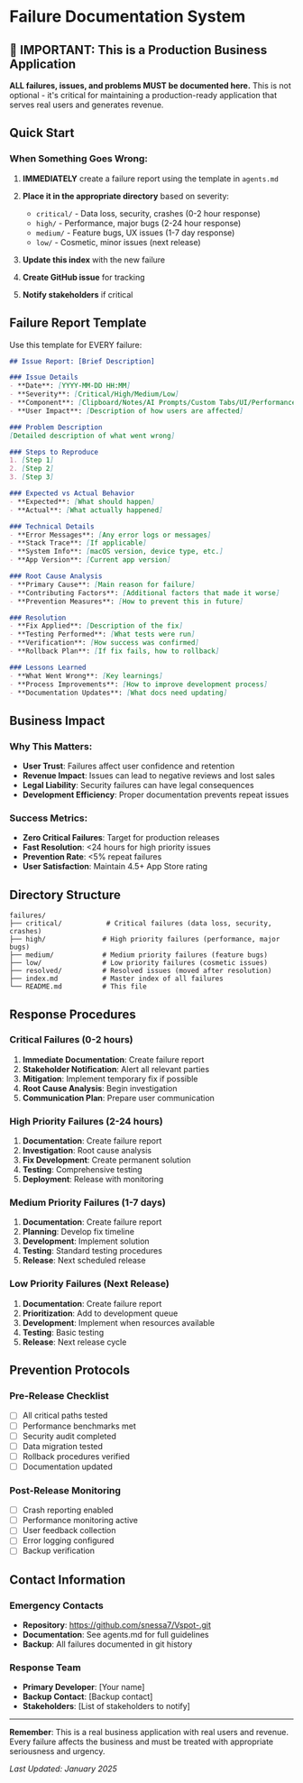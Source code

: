 # Failure Documentation System

## 🚨 IMPORTANT: This is a Production Business Application

**ALL failures, issues, and problems MUST be documented here.** This is not optional - it's critical for maintaining a production-ready application that serves real users and generates revenue.

## Quick Start

### When Something Goes Wrong:

1. **IMMEDIATELY** create a failure report using the template in `agents.md`
2. **Place it in the appropriate directory** based on severity:
   - `critical/` - Data loss, security, crashes (0-2 hour response)
   - `high/` - Performance, major bugs (2-24 hour response)
   - `medium/` - Feature bugs, UX issues (1-7 day response)
   - `low/` - Cosmetic, minor issues (next release)

3. **Update this index** with the new failure
4. **Create GitHub issue** for tracking
5. **Notify stakeholders** if critical

## Failure Report Template

Use this template for EVERY failure:

```markdown
## Issue Report: [Brief Description]

### Issue Details
- **Date**: [YYYY-MM-DD HH:MM]
- **Severity**: [Critical/High/Medium/Low]
- **Component**: [Clipboard/Notes/AI Prompts/Custom Tabs/UI/Performance/Security]
- **User Impact**: [Description of how users are affected]

### Problem Description
[Detailed description of what went wrong]

### Steps to Reproduce
1. [Step 1]
2. [Step 2]
3. [Step 3]

### Expected vs Actual Behavior
- **Expected**: [What should happen]
- **Actual**: [What actually happened]

### Technical Details
- **Error Messages**: [Any error logs or messages]
- **Stack Trace**: [If applicable]
- **System Info**: [macOS version, device type, etc.]
- **App Version**: [Current app version]

### Root Cause Analysis
- **Primary Cause**: [Main reason for failure]
- **Contributing Factors**: [Additional factors that made it worse]
- **Prevention Measures**: [How to prevent this in future]

### Resolution
- **Fix Applied**: [Description of the fix]
- **Testing Performed**: [What tests were run]
- **Verification**: [How success was confirmed]
- **Rollback Plan**: [If fix fails, how to rollback]

### Lessons Learned
- **What Went Wrong**: [Key learnings]
- **Process Improvements**: [How to improve development process]
- **Documentation Updates**: [What docs need updating]
```

## Business Impact

### Why This Matters:
- **User Trust**: Failures affect user confidence and retention
- **Revenue Impact**: Issues can lead to negative reviews and lost sales
- **Legal Liability**: Security failures can have legal consequences
- **Development Efficiency**: Proper documentation prevents repeat issues

### Success Metrics:
- **Zero Critical Failures**: Target for production releases
- **Fast Resolution**: <24 hours for high priority issues
- **Prevention Rate**: <5% repeat failures
- **User Satisfaction**: Maintain 4.5+ App Store rating

## Directory Structure

```
failures/
├── critical/           # Critical failures (data loss, security, crashes)
├── high/              # High priority failures (performance, major bugs)
├── medium/            # Medium priority failures (feature bugs)
├── low/               # Low priority failures (cosmetic issues)
├── resolved/          # Resolved issues (moved after resolution)
├── index.md           # Master index of all failures
└── README.md          # This file
```

## Response Procedures

### Critical Failures (0-2 hours)
1. **Immediate Documentation**: Create failure report
2. **Stakeholder Notification**: Alert all relevant parties
3. **Mitigation**: Implement temporary fix if possible
4. **Root Cause Analysis**: Begin investigation
5. **Communication Plan**: Prepare user communication

### High Priority Failures (2-24 hours)
1. **Documentation**: Create failure report
2. **Investigation**: Root cause analysis
3. **Fix Development**: Create permanent solution
4. **Testing**: Comprehensive testing
5. **Deployment**: Release with monitoring

### Medium Priority Failures (1-7 days)
1. **Documentation**: Create failure report
2. **Planning**: Develop fix timeline
3. **Development**: Implement solution
4. **Testing**: Standard testing procedures
5. **Release**: Next scheduled release

### Low Priority Failures (Next Release)
1. **Documentation**: Create failure report
2. **Prioritization**: Add to development queue
3. **Development**: Implement when resources available
4. **Testing**: Basic testing
5. **Release**: Next release cycle

## Prevention Protocols

### Pre-Release Checklist
- [ ] All critical paths tested
- [ ] Performance benchmarks met
- [ ] Security audit completed
- [ ] Data migration tested
- [ ] Rollback procedures verified
- [ ] Documentation updated

### Post-Release Monitoring
- [ ] Crash reporting enabled
- [ ] Performance monitoring active
- [ ] User feedback collection
- [ ] Error logging configured
- [ ] Backup verification

## Contact Information

### Emergency Contacts
- **Repository**: https://github.com/snessa7/Vspot-.git
- **Documentation**: See agents.md for full guidelines
- **Backup**: All failures documented in git history

### Response Team
- **Primary Developer**: [Your name]
- **Backup Contact**: [Backup contact]
- **Stakeholders**: [List of stakeholders to notify]

---

**Remember**: This is a real business application with real users and revenue. Every failure affects the business and must be treated with appropriate seriousness and urgency.

*Last Updated: January 2025*